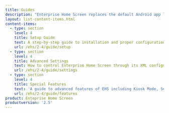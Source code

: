 ```yaml
---
title: Guides
description: "Enterprise Home Screen replaces the default Android app launcher and home screen with a secure launcher that's easy to configure and lock down. The following guides provide all the information required to customize this powerful tool for the specific needs of any enterprise or department."
layout: list-content-items.html
content-items:
  - type: section
    level: 4
    title: Setup Guide
    text: A step-by-step guide to installation and proper configuration of Enterprise Home Screen on a device
    url: /ehs/2-4/guide/setup
  - type: section
    level: 4
    title: Advanced Settings
    text: How to control Enterprise Home Screen through its XML configuration file
    url: /ehs/2-4/guide/settings
  - type: section
    level: 4
    title: Special Features
    text: 'A guide to advanced features of EHS including Kiosk Mode, Secure Mode and recovery from Lockdown State'
    url: /ehs/2-4/guide/features
product: Enteprise Home Screen
productversion: '2.5'
---
```














